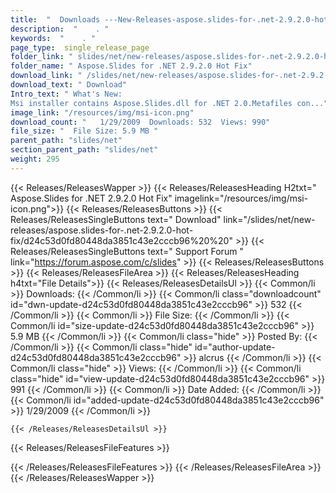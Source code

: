 ```yaml
---
title:  "  Downloads ---New-Releases-aspose.slides-for-.net-2.9.2.0-hot-fix . " 
description:  "    . " 
keywords:  "    . " 
page_type:  single_release_page
folder_link: " slides/net/new-releases/aspose.slides-for-.net-2.9.2.0-hot-fix/"
folder_name: " Aspose.Slides for .NET 2.9.2.0 Hot Fix"
download_link: " /slides/net/new-releases/aspose.slides-for-.net-2.9.2.0-hot-fix/d24c53d0fd80448da3851c43e2cccb96"
download_text: " Download"
Intro_text: " What's New:
Msi installer contains Aspose.Slides.dll for .NET 2.0.Metafiles con..."
image_link: "/resources/img/msi-icon.png"
download_count: "   1/29/2009  Downloads: 532  Views: 990"
file_size: "  File Size: 5.9 MB "
parent_path: "slides/net"
section_parent_path: "slides/net"
weight: 295 
---
```


{{< Releases/ReleasesWapper >}}
  {{< Releases/ReleasesHeading H2txt=" Aspose.Slides for .NET 2.9.2.0 Hot Fix" imagelink="/resources/img/msi-icon.png">}}
  {{< Releases/ReleasesButtons >}}
    {{< Releases/ReleasesSingleButtons text=" Download" link="/slides/net/new-releases/aspose.slides-for-.net-2.9.2.0-hot-fix/d24c53d0fd80448da3851c43e2cccb96%20%20" >}}
    {{< Releases/ReleasesSingleButtons text=" Support Forum " link="https://forum.aspose.com/c/slides" >}}
  {{< Releases/ReleasesButtons >}}
  {{< Releases/ReleasesFileArea >}}
    {{< Releases/ReleasesHeading h4txt="File Details">}}
    {{< Releases/ReleasesDetailsUl >}}
            {{< Common/li  >}} Downloads: {{< /Common/li >}} 
      {{< Common/li class="downloadcount" id="dwn-update-d24c53d0fd80448da3851c43e2cccb96" >}} 532 {{< /Common/li >}} 
      {{< Common/li  >}} File Size: {{< /Common/li >}} 
      {{< Common/li id="size-update-d24c53d0fd80448da3851c43e2cccb96" >}} 5.9 MB {{< /Common/li >}} 
      {{< Common/li  class="hide" >}} Posted By: {{< /Common/li >}} 
      {{< Common/li class="hide" id="author-update-d24c53d0fd80448da3851c43e2cccb96" >}} alcrus {{< /Common/li >}} 
      {{< Common/li class="hide"  >}} Views: {{< /Common/li >}} 
      {{< Common/li class="hide" id="view-update-d24c53d0fd80448da3851c43e2cccb96" >}} 991 {{< /Common/li >}} 
      {{< Common/li  >}} Date Added: {{< /Common/li >}} 
      {{< Common/li id="added-update-d24c53d0fd80448da3851c43e2cccb96" >}} 1/29/2009 {{< /Common/li >}} 

    {{< /Releases/ReleasesDetailsUl >}}

  {{< Releases/ReleasesFileFeatures >}}
      
  {{< /Releases/ReleasesFileFeatures >}}
 {{< /Releases/ReleasesFileArea >}}
{{< /Releases/ReleasesWapper >}}


